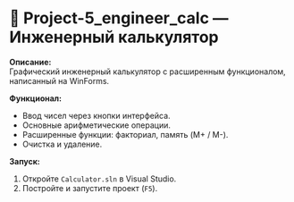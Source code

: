 # 🧮 Project-5_engineer_calc — Инженерный калькулятор

**Описание:**  
Графический инженерный калькулятор с расширенным функционалом, написанный на WinForms.

**Функционал:**
- Ввод чисел через кнопки интерфейса.
- Основные арифметические операции.
- Расширенные функции: факториал, память (M+ / M-).
- Очистка и удаление.

**Запуск:**
1. Откройте `Calculator.sln` в Visual Studio.
2. Постройте и запустите проект (`F5`).
